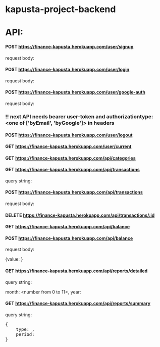 # kapusta-project-backend

# API:

#### POST https://finance-kapusta.herokuapp.com/user/signup

request body:

<!--
email: <string>,
password: <string>
-->

#### POST https://finance-kapusta.herokuapp.com/user/login

request body:

<!--
email: <string>,
password: <string>
-->

#### POST https://finance-kapusta.herokuapp.com/user/google-auth

request body:

<!--
token: <google tokenId>
-->

### !! next API needs bearer user-token and authorizationtype:<one of ['byEmail', 'byGoogle']> in headers

#### POST https://finance-kapusta.herokuapp.com/user/logout

#### GET https://finance-kapusta.herokuapp.com/user/current

#### GET https://finance-kapusta.herokuapp.com/api/categories

#### GET https://finance-kapusta.herokuapp.com/api/transactions

query string:

<!--
type: <one of ['debit', 'credit', 'all']>,
period: <ISO8601 format>
 -->

#### POST https://finance-kapusta.herokuapp.com/api/transactions

request body:

<!--
type: <one of ['debit', 'credit', 'all']>,
date: <in ISO8601 format>,
description: <string>,
category: <categoryId>,
amount: <number>
-->

#### DELETE https://finance-kapusta.herokuapp.com/api/transactions/:id

#### GET https://finance-kapusta.herokuapp.com/api/balance

#### POST https://finance-kapusta.herokuapp.com/api/balance

request body:

{value: <number>}

#### GET https://finance-kapusta.herokuapp.com/api/reports/detailed

query string:

month: <number from 0 to 11>, year: <YYYY format>

#### GET https://finance-kapusta.herokuapp.com/api/reports/summary

query string:

<pre>
{ 
    type: <one of ['debit', credit]>, 
    period: <ISO8601 format> 
}
</pre>
